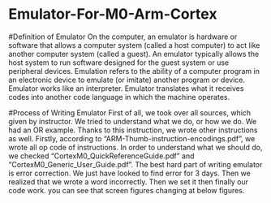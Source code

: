# Emulator-For-M0-Arm-Cortex

#Definition of Emulator
On the computer, an emulator is hardware or software that allows a computer system (called a host computer) to act like another computer system (called a guest). An emulator typically allows the host system to run software designed for the guest system or use peripheral devices. Emulation refers to the ability of a computer program in an electronic device to emulate (or imitate) another program or device. Emulator works like an interpreter. Emulator translates what it receives codes into another code language in which the machine operates.

#Process of Writing Emulator
First of all, we took over all sources, which given by instructor. We tried to understand what we do, or how we do. We had an OR example. Thanks to this instruction, we wrote other instructions as well. Firstly, according to “ARM-Thumb-instruction-encodings.pdf”, we wrote all op code of instructions. In order to understand what we should do, we checked “CortexM0_QuickReferenceGuide.pdf” and “CortexM0_Generic_User_Guide.pdf”. The best hard part of writing emulator is error correction. We just have looked to find error for 3 days. Then we realized that we wrote a word incorrectly. Then we set it then finally our code work. you can see that screen figures changing at below figures.
